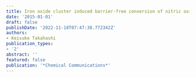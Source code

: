 ```yaml
---
title: Iron oxide cluster induced barrier-free conversion of nitric oxide to ammonia
date: '2015-01-01'
draft: false
publishDate: '2022-11-18T07:47:38.772342Z'
authors:
- Keisuke Takahashi
publication_types:
- '2'
abstract: ''
featured: false
publication: '*Chemical Communications*'
---
```


